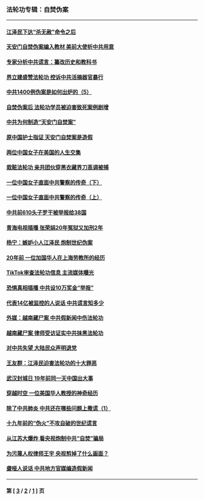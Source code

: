 ### 法轮功专辑：自焚伪案
---
#### [江泽民下达“杀无赦”命令之后](../../pages/nf5562/n13878084.md?05090430) 
#### [天安门自焚伪案编入教材 美前大使析中共用意](../../pages/nf5562/n13791932.md?05090430) 
#### [专家分析中共谎言：纂改历史和教科书](../../pages/nf5562/n13781542.md?05090430) 
#### [界立建盛赞法轮功 控诉中共活摘器官暴行](../../pages/nf5562/n13781971.md?05090430) 
#### [中共1400例伪案是如何出炉的（5）](../../pages/nf5562/n13226831.md?05090430) 
#### [自焚伪案后 法轮功学员被迫害致死案例剧增](../../pages/nf5562/n13190600.md?05090430) 
#### [中共为何制造“天安门自焚案”](../../pages/nf5562/n13183270.md?05090430) 
#### [原中国护士指证 天安门自焚案是造假](../../pages/nf5562/n13172289.md?05090430) 
#### [两位中国女子在美国的人生交集](../../pages/nf5562/n13156138.md?05090430) 
#### [栽赃法轮功 亲共团伙穿黑衣藏界刀高调被捕](../../pages/nf5562/n13073780.md?05090430) 
#### [一位中国女子直面中共警察的传奇（下）](../../pages/nf5562/n12989706.md?05090430) 
#### [一位中国女子直面中共警察的传奇（上）](../../pages/nf5562/n12985072.md?05090430) 
#### [中共前610头子罗干被举报给38国](../../pages/nf5562/n12975419.md?05090430) 
#### [青海电视插播 张荣娟20年冤狱又加刑2年](../../pages/nf5562/n12738166.md?05090430) 
#### [杨宁：嫉妒小人江泽民 炮制世纪伪案](../../pages/nf5562/n12724108.md?05090430) 
#### [20年前 一位加国华人在上海劳教所的经历](../../pages/nf5562/n12707932.md?05090430) 
#### [TikTok审查法轮功信息 主流媒体曝光](../../pages/nf5562/n12362336.md?05090430) 
#### [恐惧真相插播 中共设10万奖金“举报”](../../pages/nf5562/n12306396.md?05090430) 
#### [代表14亿被监控的人说话 中共谎言知多少](../../pages/nf5562/n12297484.md?05090430) 
#### [外媒：越南藏尸案 中共假新闻中伤法轮功](../../pages/nf5562/n12264411.md?05090430) 
#### [越南藏尸案 律师受访证实中共抹黑法轮功](../../pages/nf5562/n12261878.md?05090430) 
#### [对中共失望 大陆民众声明退党](../../pages/nf5562/n12187315.md?05090430) 
#### [王友群：江泽民迫害法轮功的十大罪恶](../../pages/nf5562/n12169074.md?05090430) 
#### [武汉封城日 19年前同一天中国出大事](../../pages/nf5562/n12150901.md?05090430) 
#### [穿越时空  一位美国华人教授的神奇经历](../../pages/nf5562/n12097460.md?05090430) 
#### [除了中共肺炎 中共还在哪些问题上撒谎（1）](../../pages/nf5562/n11955770.md?05090430) 
#### [十九年前的“伪火”不攻自破的世纪谎言](../../pages/nf5562/n11813238.md?05090430) 
#### [从江苏大爆炸 看央视炮制中共“自焚”骗局](../../pages/nf5562/n11140275.md?05090430) 
#### [为污蔑人权律师王宇 央视剪掉了什么画面？](../../pages/nf5562/n11130142.md?05090430) 
#### [聋哑人说话 中共地方官媒编造假新闻](../../pages/nf5562/n11006067.md?05090430) 

---
#### 第 [ [3](./3.md?05090430) / [2](./2.md?05090430) / [1](./1.md?05090430) ] 页

